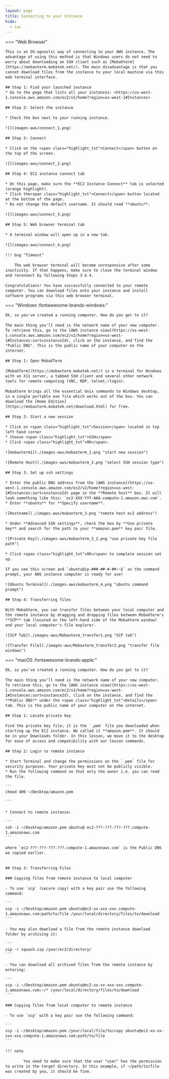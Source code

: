 ```yaml
---
layout: page
title: Connecting to your Instance
hide:
  - toc
---
```


=== "Web Browser"

    This is an OS-agnostic way of connecting to your AWS instance. The advantage of using this method is that Windows users do not need to worry about downloading an SSH client such as [MobaXterm](https://mobaxterm.mobatek.net/). The main disadvantage is that you cannot download files from the instance to your local machine via this web terminal interface.

    ## Step 1: Find your launched instance
    * Go to the page that lists all your instances: <https://us-west-1.console.aws.amazon.com/ec2/v2/home?region=us-west-1#Instances>

    ## Step 2: Select the instance

    * Check the box next to your running instance.

    ![](images-aws/connect_1.png)

    ## Step 3: Connect

    * Click on the <span class="highlight_txt">Connect</span> button on the top of the screen.

    ![](images-aws/connect_2.png)

    ## Step 4: EC2 instance connect tab

    * On this page, make sure the **EC2 Instance Connect** tab is selected (orange highlight).
    * Click the<span class="highlight_txt">Connect</span> button located at the bottom of the page.
    * Do not change the default username. It should read **ubuntu**.

    ![](images-aws/connect_3.png)

    ## Step 5: Web browser terminal tab

    * A terminal window will open up in a new tab.

    ![](images-aws/connect_4.png)

    !!! bug "Timeout"

        The web browser terminal will become unresponsive after some inactivity. If that happens, make sure to close the terminal window and reconnect by following Steps 3 & 4.

    Congratulations! You have successfully connected to your remote computer. You can download files onto your instance and install software programs via this web browser terminal.    


=== "Windows :fontawesome-brands-windows:"

    Ok, so you've created a running computer. How do you get to it?

    The main thing you'll need is the network name of your new computer. To retrieve this, go to the [AWS instance view](https://us-west-1.console.aws.amazon.com/ec2/v2/home?region=us-west-1#Instances:sort=instanceId), click on the instance, and find the "Public DNS". This is the public name of your computer on the internet.

    ## Step 1: Open MobaXTerm

    [MobaXTerm](https://mobaxterm.mobatek.net/) is a terminal for Windows with an X11 server, a tabbed SSH client and several other network tools for remote computing (VNC, RDP, telnet,rlogin).

    MobaXterm brings all the essential Unix commands to Windows desktop, in a single portable exe file which works out of the box. You can download the [Home Edition](https://mobaxterm.mobatek.net/download.html) for free.

    ## Step 2: Start a new session

    * Click on <span class="highlight_txt">Session</span> located in top left hand corner
    * Choose <span class="highlight_txt">SSH</span>
    * Click <span class="highlight_txt">OK</span>.

    ![mobaxterm1](./images-aws/mobaxterm_1.png "start new session")

    ![Remote Host](./images-aws/mobaxterm_2.png "select SSH session type")

    ## Step 3: Set up ssh settings

    * Enter the public DNS address from the [AWS instance](https://us-west-1.console.aws.amazon.com/ec2/v2/home?region=us-west-1#Instances:sort=instanceId) page in the **Remote host** box. It will look something like this: `ec2-XXX-YYY-AAA.compute-1.amazon.aws.com`.
    * Enter **ubuntu** for **Specify username**.

    ![Hostname](./images-aws/mobaxterm_3.png "remote host ec2 address")

    * Under **Advanced SSH settings**, check the box by **Use private key** and search for the path to your **amazon.pem** key pair file.

    ![Private Key](./images-aws/mobaxterm_3_2.png "use private key file path")

    * Click <span class="highlight_txt">OK</span> to complete session set up.

    If you see this screen and `ubuntu@ip-###-##-#-##:~$` as the command prompt, your AWS instance computer is ready for use!

    ![Ubuntu Terminal](./images-aws/mobaxterm_4.png "ubuntu command prompt")

    ## Step 4: Transferring files

    With MobaXterm, you can transfer files between your local computer and the remote instance by dragging and dropping files between MobaXterm's **SCP** tab (located on the left-hand side of the MobaXterm window) and your local computer's file explorer.

    ![SCP Tab](./images-aws/Mobaxterm_transfer1.png "SCP tab")

    ![Transfer File](./images-aws/Mobaxterm_transfer2.png "transfer file windows")


=== "macOS :fontawesome-brands-apple:"

    Ok, so you've created a running computer. How do you get to it?

    The main thing you'll need is the network name of your new computer. To retrieve this, go to the [AWS instance view](https://us-west-1.console.aws.amazon.com/ec2/v2/home?region=us-west-1#Instances:sort=instanceId), click on the instance, and find the **Public DNS** under the <span class="highlight_txt">Details</span> tab. This is the public name of your computer on the internet.

    ## Step 1: Locate private key

    Find the private key file; it is the `.pem` file you downloaded when starting up the EC2 instance. We called it **amazon.pem**. It should be in your Downloads folder. In this lesson, we move it to the desktop for ease of access and compatibility with our lesson commands.

    ## Step 2: Login to remote instance

    * Start Terminal and change the permissions on the `.pem` file for security purposes. Your private key must not be publicly visible.
    * Run the following command so that only the owner i.e. you can read the file.

    ```
    chmod 400 ~/Desktop/amazon.pem

    ```

    * Connect to remote instance:

    ```
    ssh -i ~/Desktop/amazon.pem ubuntu@ ec2-???-???-???-???.compute-1.amazonaws.com
    ```

    where `ec2-???-???-???-???.compute-1.amazonaws.com` is the Public DNS we copied earlier.


    ## Step 3: Transferring Files

    ### Copying files from remote instance to local computer

    - To use `scp` (secure copy) with a key pair use the following command:

    ```
    scp -i ~/Desktop/amazon.pem ubuntu@ec2-xx-xxx-xxx.compute-1.amazonaws.com:path/to/file /your/local/directory/files/to/download
    ```

    - You may also download a file from the remote instance download folder by archiving it:

    ```
    zip -r squash.zip /your/ec2/directory/
    ```

    - You can download all archived files from the remote instance by entering:

    ```
    scp -i ~/Desktop/amazon.pem ubuntu@ec2-xx-xx-xxx-xxx.compute-1.amazonaws.com:~/* /your/local/directory/files/to/download
    ```

    ### Copying files from local computer to remote instance

    - To use `scp` with a key pair use the following command:

    ```
    scp -i ~/Desktop/amazon.pem /your/local/file/to/copy ubuntu@ec2-xx-xx-xxx-xxx.compute-1.amazonaws.com:path/to/file
    ```

    !!! note

            You need to make sure that the user "user" has the permission to write in the target directory. In this example, if ~/path/to/file was created by you, it should be fine.
